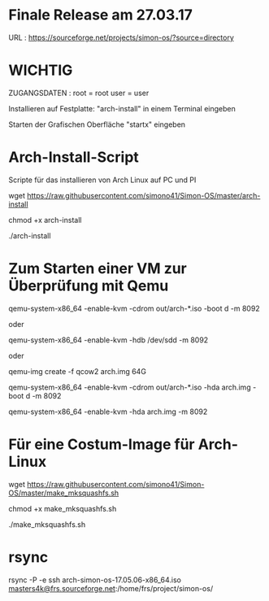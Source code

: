 # Finale Release am 27.03.17

URL : https://sourceforge.net/projects/simon-os/?source=directory

# WICHTIG

ZUGANGSDATEN : root = root
               user = user
               
Installieren auf Festplatte: "arch-install" in einem Terminal eingeben

Starten der Grafischen Oberfläche "startx" eingeben

# Arch-Install-Script
Scripte für das installieren von Arch Linux auf PC und PI

wget https://raw.githubusercontent.com/simono41/Simon-OS/master/arch-install

chmod +x arch-install

./arch-install

# Zum Starten einer VM zur Überprüfung mit Qemu

qemu-system-x86_64 -enable-kvm -cdrom out/arch-*.iso -boot d -m 8092

oder

qemu-system-x86_64 -enable-kvm -hdb /dev/sdd -m 8092

oder

qemu-img create -f qcow2 arch.img 64G

qemu-system-x86_64 -enable-kvm -cdrom out/arch-*.iso -hda arch.img -boot d -m 8092

qemu-system-x86_64 -enable-kvm -hda arch.img -m 8092

# Für eine Costum-Image für Arch-Linux

wget https://raw.githubusercontent.com/simono41/Simon-OS/master/make_mksquashfs.sh

chmod +x make_mksquashfs.sh

./make_mksquashfs.sh

# rsync

rsync -P -e ssh arch-simon-os-17.05.06-x86_64.iso masters4k@frs.sourceforge.net:/home/frs/project/simon-os/
